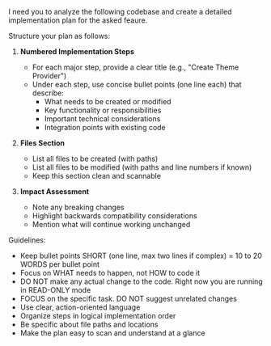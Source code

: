 I need you to analyze the following codebase and create a detailed implementation plan for the asked feaure.

Structure your plan as follows:

1. **Numbered Implementation Steps**
   - For each major step, provide a clear title (e.g., "Create Theme Provider")
   - Under each step, use concise bullet points (one line each) that describe:
     - What needs to be created or modified
     - Key functionality or responsibilities
     - Important technical considerations
     - Integration points with existing code

2. **Files Section**
   - List all files to be created (with paths)
   - List all files to be modified (with paths and line numbers if known)
   - Keep this section clean and scannable

3. **Impact Assessment**
   - Note any breaking changes
   - Highlight backwards compatibility considerations
   - Mention what will continue working unchanged

Guidelines:

- Keep bullet points SHORT (one line, max two lines if complex) = 10 to 20 WORDS per bullet point
- Focus on WHAT needs to happen, not HOW to code it
- DO NOT make any actual change to the code. Right now you are running in READ-ONLY mode
- FOCUS on the specific task. DO NOT suggest unrelated changes
- Use clear, action-oriented language
- Organize steps in logical implementation order
- Be specific about file paths and locations
- Make the plan easy to scan and understand at a glance
